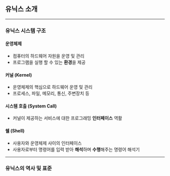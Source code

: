## 유닉스 소개
---


### 유닉스 시스템 구조


#### 운영체제

+ 컴퓨터의 하드웨어 자원을 운영 및 관리
+ 프로그램을 실행 할 수 있는 **환경**을 제공


#### 커널 (Kernel)

+ 운영체제의 핵심으로 하드웨어 운영 및 관리
+ 프로세스, 파일, 메모리, 통신, 주변장치 등

#### 시스템 호출 (System Call)

+ 커널이 제공하는 서비스에 대한 프로그래밍 **인터페이스** 역활

#### 쉘 (Shell)

+ 사용자와 운영체제 사이의 인터페이스
+ 사용자로부터 명령어를 입력 받아 **해석**하며 **수행**해주는 명령어 해석기

---

### 유닉스의 역사 및 표준